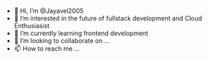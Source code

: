 - 👋 Hi, I’m @Jayavel2005 
- 👀 I’m interested in the future of fullstack development and Cloud Enthusiasist
- 🌱 I’m currently learning frontend development
- 💞️ I’m looking to collaborate on ...
- 📫 How to reach me ...

<!---
Jayavel2005/Jayavel2005 is a ✨ special ✨ repository because its `README.md` (this file) appears on your GitHub profile.
You can click the Preview link to take a look at your changes.
--->
